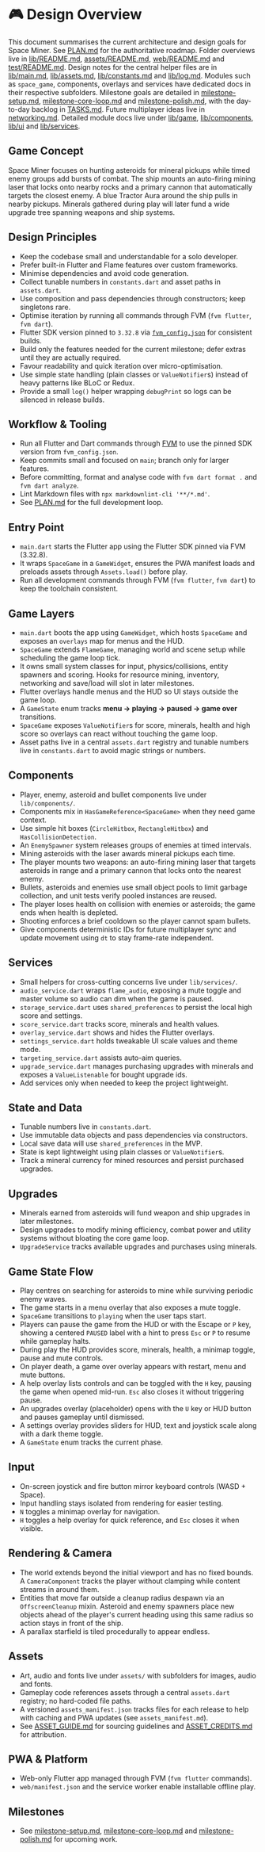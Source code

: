 # 🎮 Design Overview

This document summarises the current architecture and design goals for Space
Miner. See [PLAN.md](PLAN.md) for the authoritative roadmap. Folder overviews
live in [lib/README.md](lib/README.md), [assets/README.md](assets/README.md),
[web/README.md](web/README.md) and [test/README.md](test/README.md).
Design notes for the central helper files are in
[lib/main.md](lib/main.md), [lib/assets.md](lib/assets.md),
[lib/constants.md](lib/constants.md) and [lib/log.md](lib/log.md).
Modules such as `space_game`, components, overlays and services have dedicated
docs in their respective subfolders.
Milestone goals are detailed in [milestone-setup.md](milestone-setup.md),
[milestone-core-loop.md](milestone-core-loop.md) and
[milestone-polish.md](milestone-polish.md), with the day-to-day backlog in
[TASKS.md](TASKS.md). Future multiplayer ideas live in
[networking.md](networking.md). Detailed module docs live under
[lib/game](lib/game/README.md), [lib/components](lib/components/README.md),
[lib/ui](lib/ui/README.md) and [lib/services](lib/services/README.md).

## Game Concept

Space Miner focuses on hunting asteroids for mineral pickups while timed enemy
groups add bursts of combat. The ship mounts an auto-firing mining laser that
locks onto nearby rocks and a primary cannon that automatically targets the
closest enemy. A blue Tractor Aura around the ship pulls in nearby pickups.
Minerals gathered during play will later fund a wide upgrade
tree spanning weapons and ship systems.

## Design Principles

- Keep the codebase small and understandable for a solo developer.
- Prefer built-in Flutter and Flame features over custom frameworks.
- Minimise dependencies and avoid code generation.
- Collect tunable numbers in `constants.dart` and asset paths in `assets.dart`.
- Use composition and pass dependencies through constructors; keep singletons rare.
- Optimise iteration by running all commands through FVM (`fvm flutter`, `fvm dart`).
- Flutter SDK version pinned to `3.32.8` via
  [`fvm_config.json`](fvm_config.json) for consistent builds.
- Build only the features needed for the current milestone; defer extras until
  they are actually required.
- Favour readability and quick iteration over micro-optimisation.
- Use simple state handling (plain classes or `ValueNotifier`s) instead of heavy
  patterns like BLoC or Redux.
- Provide a small `log()` helper wrapping `debugPrint` so logs can be silenced
  in release builds.

## Workflow & Tooling

- Run all Flutter and Dart commands through [FVM](https://fvm.app/) to use the
  pinned SDK version from `fvm_config.json`.
- Keep commits small and focused on `main`; branch only for larger features.
- Before committing, format and analyse code with `fvm dart format .` and
  `fvm dart analyze`.
- Lint Markdown files with `npx markdownlint-cli '**/*.md'`.
- See [PLAN.md](PLAN.md) for the full development loop.

## Entry Point

- `main.dart` starts the Flutter app using the Flutter SDK pinned via FVM (3.32.8).
- It wraps `SpaceGame` in a `GameWidget`, ensures the PWA manifest loads and
  preloads assets through `Assets.load()` before play.
- Run all development commands through FVM (`fvm flutter`, `fvm dart`) to keep
  the toolchain consistent.

## Game Layers

- `main.dart` boots the app using `GameWidget`, which hosts `SpaceGame` and
  exposes an `overlays` map for menus and the HUD.
- `SpaceGame` extends `FlameGame`, managing world and scene setup while
  scheduling the game loop tick.
- It owns small system classes for input, physics/collisions, entity spawners
  and scoring. Hooks for resource mining, inventory, networking and save/load
  will slot in later milestones.
- Flutter overlays handle menus and the HUD so UI stays outside the game loop.
- A `GameState` enum tracks **menu → playing → paused → game over** transitions.
- `SpaceGame` exposes `ValueNotifier`s for score, minerals, health and high
  score so overlays can react without touching the game loop.
- Asset paths live in a central `assets.dart` registry and tunable numbers live
  in `constants.dart` to avoid magic strings or numbers.

## Components

- Player, enemy, asteroid and bullet components live under `lib/components/`.
- Components mix in `HasGameReference<SpaceGame>` when they need game context.
- Use simple hit boxes (`CircleHitbox`, `RectangleHitbox`) and
  `HasCollisionDetection`.
- An `EnemySpawner` system releases groups of enemies at timed intervals.
- Mining asteroids with the laser awards mineral pickups each time.
- The player mounts two weapons: an auto-firing mining laser that targets
  asteroids in range and a primary cannon that locks onto the nearest enemy.
- Bullets, asteroids and enemies use small object pools to limit garbage
  collection, and unit tests verify pooled instances are reused.
- The player loses health on collision with enemies or asteroids; the game ends
  when health is depleted.
- Shooting enforces a brief cooldown so the player cannot spam bullets.
- Give components deterministic IDs for future multiplayer sync and update
  movement using `dt` to stay frame-rate independent.

## Services

- Small helpers for cross-cutting concerns live under `lib/services/`.
- `audio_service.dart` wraps `flame_audio`, exposing a mute toggle and master
  volume so audio can dim when the game is paused.
- `storage_service.dart` uses `shared_preferences` to persist the local
  high score and settings.
- `score_service.dart` tracks score, minerals and health values.
- `overlay_service.dart` shows and hides the Flutter overlays.
- `settings_service.dart` holds tweakable UI scale values and theme mode.
- `targeting_service.dart` assists auto-aim queries.
- `upgrade_service.dart` manages purchasing upgrades with minerals and exposes
  a `ValueListenable` for bought upgrade ids.
- Add services only when needed to keep the project lightweight.

## State and Data

- Tunable numbers live in `constants.dart`.
- Use immutable data objects and pass dependencies via constructors.
- Local save data will use `shared_preferences` in the MVP.
- State is kept lightweight using plain classes or `ValueNotifier`s.
- Track a mineral currency for mined resources and persist purchased upgrades.

## Upgrades

- Minerals earned from asteroids will fund weapon and ship upgrades in later
  milestones.
- Design upgrades to modify mining efficiency, combat power and utility systems
  without bloating the core game loop.
- `UpgradeService` tracks available upgrades and purchases using minerals.

## Game State Flow

- Play centres on searching for asteroids to mine while surviving periodic enemy
  waves.
- The game starts in a menu overlay that also exposes a mute toggle.
- `SpaceGame` transitions to `playing` when the user taps start.
- Players can pause the game from the HUD or with the Escape or `P` key,
  showing a centered `PAUSED` label with a hint to press `Esc` or `P` to
  resume while gameplay halts.
- During play the HUD provides score, minerals, health, a minimap toggle, pause
  and mute controls.
- On player death, a game over overlay appears with restart, menu and mute buttons.
- A help overlay lists controls and can be toggled with the `H` key, pausing the
  game when opened mid-run. `Esc` also closes it without triggering pause.
- An upgrades overlay (placeholder) opens with the `U` key or HUD button and
  pauses gameplay until dismissed.
- A settings overlay provides sliders for HUD, text and joystick scale along
  with a dark theme toggle.
- A `GameState` enum tracks the current phase.

## Input

- On-screen joystick and fire button mirror keyboard controls (WASD + Space).
- Input handling stays isolated from rendering for easier testing.
- `N` toggles a minimap overlay for navigation.
- `H` toggles a help overlay for quick reference, and `Esc` closes it when
  visible.

## Rendering & Camera

- The world extends beyond the initial viewport and has no fixed bounds. A
  `CameraComponent` tracks the player without clamping while content streams in
  around them.
- Entities that move far outside a cleanup radius despawn via an
  `OffscreenCleanup` mixin. Asteroid and enemy spawners place new objects ahead
  of the player's current heading using this same radius so action stays in
  front of the ship.
- A parallax starfield is tiled procedurally to appear endless.

## Assets

- Art, audio and fonts live under `assets/` with subfolders for images,
  audio and fonts.
- Gameplay code references assets through a central `assets.dart` registry;
  no hard-coded file paths.
- A versioned `assets_manifest.json` tracks files for each release to help with
  caching and PWA updates (see `assets_manifest.md`).
- See [ASSET_GUIDE.md](ASSET_GUIDE.md) for sourcing guidelines and
  [ASSET_CREDITS.md](ASSET_CREDITS.md) for attribution.

## PWA & Platform

- Web-only Flutter app managed through FVM (`fvm flutter` commands).
- `web/manifest.json` and the service worker enable installable offline play.

## Milestones

- See [milestone-setup.md](milestone-setup.md),
  [milestone-core-loop.md](milestone-core-loop.md) and
  [milestone-polish.md](milestone-polish.md) for upcoming work.
